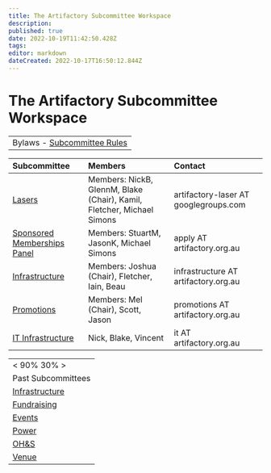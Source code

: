 ```yaml
---
title: The Artifactory Subcommittee Workspace
description: 
published: true
date: 2022-10-19T11:42:50.428Z
tags: 
editor: markdown
dateCreated: 2022-10-17T16:50:12.844Z
---
```


# The Artifactory Subcommittee Workspace

|                                                                                |
|--------------------------------------------------------------------------------|
| Bylaws - [Subcommittee Rules](/committee/committeerulings&#subcommittee_rules) |

| Subcommittee                                                      | Members                                                                | Contact                               |
|:------------------------------------------------------------------|:-----------------------------------------------------------------------|:--------------------------------------|
| [Lasers](/subcommittee/Lasers)                                    | Members: NickB, GlennM, Blake (Chair), Kamil, Fletcher, Michael Simons | artifactory-laser AT googlegroups.com |
| [Sponsored Memberships Panel](/subcommittee/SponsoredMemberships) | Members: StuartM, JasonK, Michael Simons                               | apply AT artifactory.org.au           |
| [Infrastructure](/subcommittee/InfrastructureV2)                  | Members: Joshua (Chair), Fletcher, Iain, Beau                          | infrastructure AT artifactory.org.au  |
| [Promotions](/subcommittee/Promotions)                            | Members: Mel (Chair), Scott, Jason                                     | promotions AT artifactory.org.au      |
| [IT Infrastructure](/subcommittee/it_infrastructure)              | Nick, Blake, Vincent                                                   | it AT artifactory.org.au              |

|                                                |
|------------------------------------------------|
| \< 90% 30% \>                                  |
| Past Subcommittees                             |
| [Infrastructure](/subcommittee/Infrastructure) |
| [Fundraising](/subcommittee/fundraising)       |
| [Events](/subcommittee/events)                 |
| [Power](/subcommittee/power)                   |
| [OH&S](/subcommittee/safety/start)             |
| [Venue](/subcommittee/venue/start)             |
